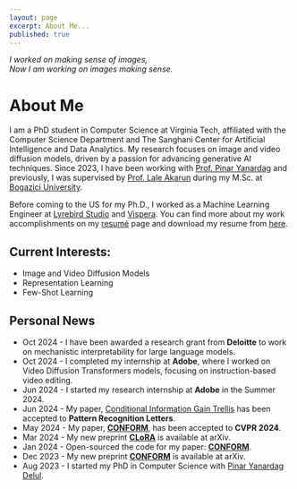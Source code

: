 ```yaml
---
layout: page
excerpt: About Me...
published: true
---
```


_I worked on making sense of images,\
Now I am working on images making sense._

# About Me
I am a PhD student in Computer Science at Virginia Tech, affiliated with the Computer Science Department and The Sanghani Center for Artificial Intelligence and Data Analytics. My research focuses on image and video diffusion models, driven by a passion for advancing generative AI techniques. Since 2023, I have been working with [Prof. Pinar Yanardag](https://pinguar.org/) and previously, I was supervised by [Prof. Lale Akarun](https://scholar.google.com/citations?user=MybhMyUAAAAJ&hl=en) during my M.Sc. at [Bogazici University](https://bogazici.edu.tr/en_us).

Before coming to the US for my Ph.D., I worked as a Machine Learning Engineer at [Lyrebird Studio](https://lyrebirdstudio.net/) and [Vispera](https://vispera.co/). You can find more about my work accomplishments on my [resumé](https://tunahansalih.github.io/resume/) page and download my resume from [here](https://drive.google.com/file/d/1RxtH5A56p0lZVManDSTV9uilSw3wbbzg/view).

## Current Interests:
- Image and Video Diffusion Models
- Representation Learning
- Few-Shot Learning


## Personal News
- Oct 2024  -  I have been awarded a research grant from **Deloitte** to work on mechanistic interpretability for large language models.
- Oct 2024  -  I completed my internship at **Adobe**, where I worked on Video Diffusion Transformers models, focusing on instruction-based video editing.
- Jun 2024  -  I started my research internship at **Adobe** in the Summer 2024.
- Jun 2024  -  My paper, [Conditional Information Gain Trellis](https://www.sciencedirect.com/science/article/pii/S0167865524001880) has been accepted to **Pattern Recognition Letters**.
- May 2024  -  My paper, [**CONFORM**](https://conform-diffusion.github.io), has been accepted to **CVPR 2024**.
- Mar 2024  -  My new preprint [**CLoRA**](https://clora-diffusion.github.io) is available at arXiv.
- Jan 2024  -  Open-sourced the code for my paper: [**CONFORM**](https://conform-diffusion.github.io).
- Dec 2023  -  My new preprint [**CONFORM**](https://conform-diffusion.github.io) is available at arXiv.
- Aug 2023  -  I started my PhD in Computer Science with [Pinar Yanardag Delul](https://pinguar.org/).
